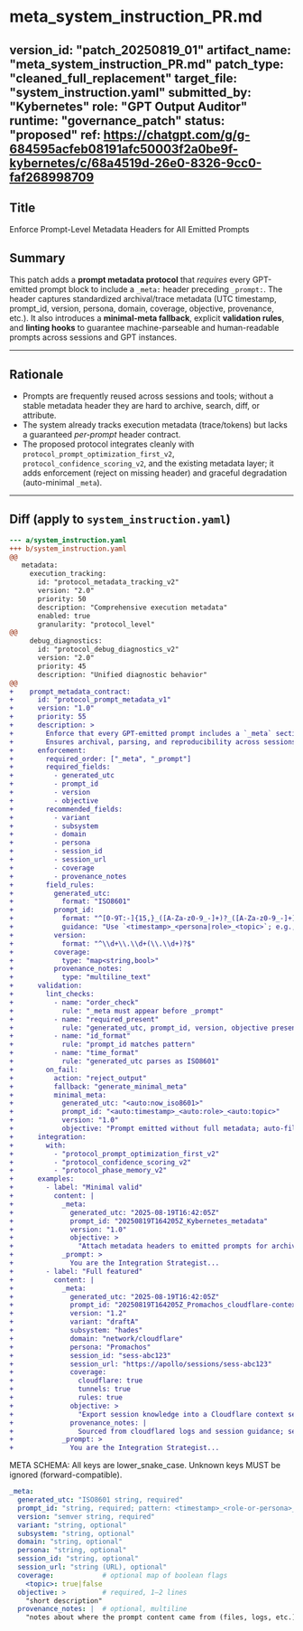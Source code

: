 # meta_system_instruction_PR.md
version_id: "patch_20250819_01"
artifact_name: "meta_system_instruction_PR.md"
patch_type: "cleaned_full_replacement"
target_file: "system_instruction.yaml"
submitted_by: "Kybernetes"
role: "GPT Output Auditor"
runtime: "governance_patch"
status: "proposed"
ref: https://chatgpt.com/g/g-684595acfeb08191afc50003f2a0be9f-kybernetes/c/68a4519d-26e0-8326-9cc0-faf268998709
---

## Title
Enforce Prompt-Level Metadata Headers for All Emitted Prompts

## Summary
This patch adds a **prompt metadata protocol** that *requires* every GPT-emitted prompt block to include a `_meta:` header preceding `_prompt:`. The header captures standardized archival/trace metadata (UTC timestamp, prompt_id, version, persona, domain, coverage, objective, provenance, etc.). It also introduces a **minimal-meta fallback**, explicit **validation rules**, and **linting hooks** to guarantee machine-parseable and human-readable prompts across sessions and GPT instances.

---

## Rationale
- Prompts are frequently reused across sessions and tools; without a stable metadata header they are hard to archive, search, diff, or attribute.
- The system already tracks execution metadata (trace/tokens) but lacks a guaranteed *per-prompt* header contract.
- The proposed protocol integrates cleanly with `protocol_prompt_optimization_first_v2`, `protocol_confidence_scoring_v2`, and the existing metadata layer; it adds enforcement (reject on missing header) and graceful degradation (auto-minimal `_meta`).

---

## Diff (apply to `system_instruction.yaml`)
```diff
--- a/system_instruction.yaml
+++ b/system_instruction.yaml
@@
   metadata:
     execution_tracking:
       id: "protocol_metadata_tracking_v2"
       version: "2.0"
       priority: 50
       description: "Comprehensive execution metadata"
       enabled: true
       granularity: "protocol_level"
@@
     debug_diagnostics:
       id: "protocol_debug_diagnostics_v2"
       version: "2.0"
       priority: 45
       description: "Unified diagnostic behavior"
@@
+    prompt_metadata_contract:
+      id: "protocol_prompt_metadata_v1"
+      version: "1.0"
+      priority: 55
+      description: >
+        Enforce that every GPT-emitted prompt includes a `_meta` section preceding `_prompt`.
+        Ensures archival, parsing, and reproducibility across sessions and personas.
+      enforcement:
+        required_order: ["_meta", "_prompt"]
+        required_fields:
+          - generated_utc
+          - prompt_id
+          - version
+          - objective
+        recommended_fields:
+          - variant
+          - subsystem
+          - domain
+          - persona
+          - session_id
+          - session_url
+          - coverage
+          - provenance_notes
+        field_rules:
+          generated_utc:
+            format: "ISO8601"
+          prompt_id:
+            format: "^[0-9T:-]{15,}_([A-Za-z0-9_-]+)?_([A-Za-z0-9_-]+)$"
+            guidance: "Use `<timestamp>_<persona|role>_<topic>`; e.g., `20250819T154355Z_Kybernetes_cloudflare-seed`"
+          version:
+            format: "^\\d+\\.\\d+(\\.\\d+)?$"
+          coverage:
+            type: "map<string,bool>"
+          provenance_notes:
+            type: "multiline_text"
+      validation:
+        lint_checks:
+          - name: "order_check"
+            rule: "_meta must appear before _prompt"
+          - name: "required_present"
+            rule: "generated_utc, prompt_id, version, objective present"
+          - name: "id_format"
+            rule: "prompt_id matches pattern"
+          - name: "time_format"
+            rule: "generated_utc parses as ISO8601"
+        on_fail:
+          action: "reject_output"
+          fallback: "generate_minimal_meta"
+          minimal_meta:
+            generated_utc: "<auto:now_iso8601>"
+            prompt_id: "<auto:timestamp>_<auto:role>_<auto:topic>"
+            version: "1.0"
+            objective: "Prompt emitted without full metadata; auto-filled by protocol_prompt_metadata_v1."
+      integration:
+        with:
+          - "protocol_prompt_optimization_first_v2"
+          - "protocol_confidence_scoring_v2"
+          - "protocol_phase_memory_v2"
+      examples:
+        - label: "Minimal valid"
+          content: |
+            _meta:
+              generated_utc: "2025-08-19T16:42:05Z"
+              prompt_id: "20250819T164205Z_Kybernetes_metadata"
+              version: "1.0"
+              objective: >
+                "Attach metadata headers to emitted prompts for archival."
+            _prompt: >
+              You are the Integration Strategist...
+        - label: "Full featured"
+          content: |
+            _meta:
+              generated_utc: "2025-08-19T16:42:05Z"
+              prompt_id: "20250819T164205Z_Promachos_cloudflare-context"
+              version: "1.2"
+              variant: "draftA"
+              subsystem: "hades"
+              domain: "network/cloudflare"
+              persona: "Promachos"
+              session_id: "sess-abc123"
+              session_url: "https://apollo/sessions/sess-abc123"
+              coverage:
+                cloudflare: true
+                tunnels: true
+                rules: true
+              objective: >
+                "Export session knowledge into a Cloudflare context seed (YAML)."
+              provenance_notes: |
+                Sourced from cloudflared logs and session guidance; secrets redacted.
+            _prompt: >
+              You are the Integration Strategist...
```

META SCHEMA:
All keys are lower_snake_case. Unknown keys MUST be ignored (forward-compatible).

```yaml
_meta: 
  generated_utc: "ISO8601 string, required"
  prompt_id: "string, required; pattern: <timestamp>_<role-or-persona>_<topic>"
  version: "semver string, required"
  variant: "string, optional"
  subsystem: "string, optional"
  domain: "string, optional"
  persona: "string, optional"
  session_id: "string, optional"
  session_url: "string (URL), optional"
  coverage:            # optional map of boolean flags
    <topic>: true|false
  objective: >         # required, 1–2 lines
    "short description"
  provenance_notes: |  # optional, multiline
    "notes about where the prompt content came from (files, logs, etc.)"
```